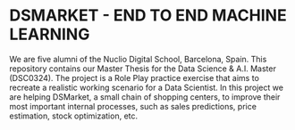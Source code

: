 # DSMARKET - END TO END MACHINE LEARNING
We are five alumni of the Nuclio Digital School, Barcelona, Spain.
This repository contains our Master Thesis for the Data Science & A.I. Master (DSC0324).
The project is a Role Play practice exercise that aims to recreate a realistic working scenario for a Data Scientist.
In this project we are helping DSMarket, a small chain of shopping centers, to improve their most important internal processes, such as sales predictions, price estimation, stock optimization, etc.
